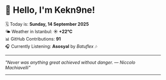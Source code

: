 # 👋 Hello, I'm Kekn9ne!

🗓️ Today is: **Sunday, 14 September 2025**  
🌤️ Weather in Istanbul: **☀️   +22°C**  
📊 GitHub Contributions: **91**  
🎧 Currently Listening: **Asosyal** by *Batuflex* 🎶

---

_"Never was anything great achieved without danger. — *Niccolo Machiavelli*"_

---
